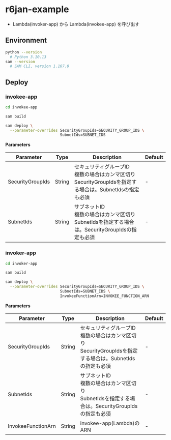 # r6jan-example

- Lambda(invoker-app) から Lambda(invokee-app) を呼び出す

## Environment

```sh
python --version
  # Python 3.10.13
sam --version
  # SAM CLI, version 1.107.0
```

## Deploy

### invokee-app

```sh
cd invokee-app

sam build

sam deploy \
  --parameter-overrides SecurityGroupIds=SECURITY_GROUP_IDS \
                        SubnetIds=SUBNET_IDS
```

**Parameters**

|Parameter|Type|Description|Default|
|--|--|--|--|
|SecurityGroupIds|String|セキュリティグループID<br>複数の場合はカンマ区切り<br>SecurityGroupIdsを指定する場合は。SubnetIdsの指定も必須|-|
|SubnetIds|String|サブネットID<br>複数の場合はカンマ区切り<br>SubnetIdsを指定する場合は。SecurityGroupIdsの指定も必須|-|

### invoker-app

```sh
cd invoker-app

sam build

sam deploy \
  --parameter-overrides SecurityGroupIds=SECURITY_GROUP_IDS \
                        SubnetIds=SUBNET_IDS \
                        InvokeeFunctionArn=INVOKEE_FUNCTION_ARN
```

**Parameters**

|Parameter|Type|Description|Default|
|--|--|--|--|
|SecurityGroupIds|String|セキュリティグループID<br>複数の場合はカンマ区切り<br>SecurityGroupIdsを指定する場合は。SubnetIdsの指定も必須|-|
|SubnetIds|String|サブネットID<br>複数の場合はカンマ区切り<br>SubnetIdsを指定する場合は。SecurityGroupIdsの指定も必須|-|
|InvokeeFunctionArn|String|invokee-app(Lambda)のARN|-|